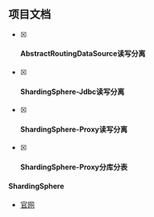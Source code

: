 ## 项目文档

- [x] #### AbstractRoutingDataSource读写分离

- [x] #### ShardingSphere-Jdbc读写分离
        
- [x] #### ShardingSphere-Proxy读写分离

- [x] #### ShardingSphere-Proxy分库分表

#### ShardingSphere
- [官网](http://shardingsphere.apache.org/index_zh.html)
